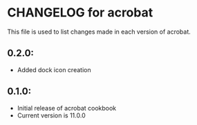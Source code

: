 # CHANGELOG for acrobat

This file is used to list changes made in each version of acrobat.

## 0.2.0:

* Added dock icon creation

## 0.1.0:

* Initial release of acrobat cookbook
* Current version is 11.0.0